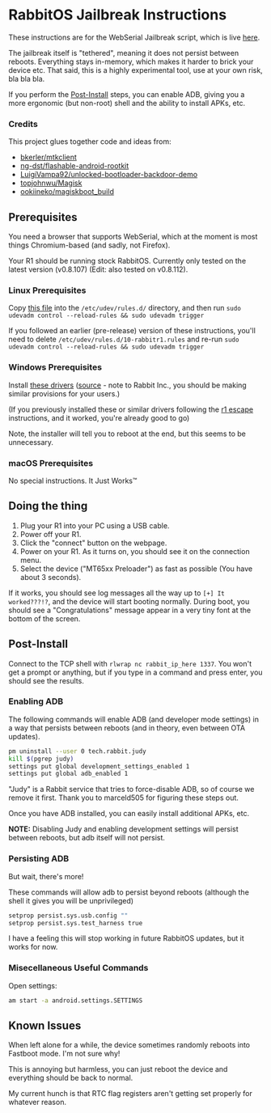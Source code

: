 # RabbitOS Jailbreak Instructions

These instructions are for the WebSerial Jailbreak script, which is live [here](https://retr0.id/stuff/r1_jailbreak/).

The jailbreak itself is "tethered", meaning it does not persist between reboots. Everything stays in-memory, which makes it harder to brick your device etc. That said, this is a highly experimental tool, use at your own risk, bla bla bla.

If you perform the [Post-Install](#Post-Install) steps, you can enable ADB, giving you a more ergonomic (but non-root) shell and the ability to install APKs, etc.

### Credits

This project glues together code and ideas from:

- [bkerler/mtkclient](https://github.com/bkerler/mtkclient)
- [ng-dst/flashable-android-rootkit](https://github.com/ng-dst/flashable-android-rootkit)
- [LuigiVampa92/unlocked-bootloader-backdoor-demo](https://github.com/LuigiVampa92/unlocked-bootloader-backdoor-demo)
- [topjohnwu/Magisk](https://github.com/topjohnwu/Magisk)
- [ookiineko/magiskboot_build](https://github.com/ookiineko/magiskboot_build)

## Prerequisites

You need a browser that supports WebSerial, which at the moment is most things Chromium-based (and sadly, not Firefox).

Your R1 should be running stock RabbitOS. Currently only tested on the latest version (v0.8.107) (Edit: also tested on v0.8.112).

### Linux Prerequisites

Copy [this file](https://github.com/bkerler/mtkclient/blob/main/mtkclient/Setup/Linux/50-android.rules) into the `/etc/udev/rules.d/` directory, and then run `sudo udevadm control --reload-rules && sudo udevadm trigger`

If you followed an earlier (pre-release) version of these instructions, you'll need to delete `/etc/udev/rules.d/10-rabbitr1.rules` and re-run `sudo udevadm control --reload-rules && sudo udevadm trigger`

### Windows Prerequisites

Install [these drivers](https://downloads2.myteracube.com/Tools/Drivers/MediaTek_Preloader_USB_VCOM_Drivers_Setup_Signed.zip) ([source](https://community.myteracube.com/t/teracube-2e-instructions-to-install-factory-software-and-to-reset/4026) - note to Rabbit Inc., you should be making similar provisions for your users.)

(If you previously installed these or similar drivers following the [r1 escape](https://github.com/RabbitHoleEscapeR1/r1_escape) instructions, and it worked, you're already good to go)

Note, the installer will tell you to reboot at the end, but this seems to be unnecessary.

### macOS Prerequisites

No special instructions. It Just Works™

## Doing the thing

1. Plug your R1 into your PC using a USB cable.
2. Power off your R1.
3. Click the "connect" button on the webpage.
4. Power on your R1. As it turns on, you should see it on the connection menu.
5. Select the device ("MT65xx Preloader") as fast as possible (You have about 3 seconds).

If it works, you should see log messages all the way up to `[+] It worked???!?`, and the device will
start booting normally.
During boot, you should see a "Congratulations" message appear in a very tiny font
at the bottom of the screen.

## Post-Install

Connect to the TCP shell with `rlwrap nc rabbit_ip_here 1337`. You won't get a prompt or anything, but if you type in a command and press enter, you should see the results.

### Enabling ADB

The following commands will enable ADB (and developer mode settings) in a way that persists between reboots (and in theory, even between OTA updates).

```sh
pm uninstall --user 0 tech.rabbit.judy
kill $(pgrep judy)
settings put global development_settings_enabled 1
settings put global adb_enabled 1
```

"Judy" is a Rabbit service that tries to force-disable ADB, so of course we remove it first. Thank you to marceld505 for figuring these steps out.

Once you have ADB installed, you can easily install additional APKs, etc.

**NOTE:** Disabling Judy and enabling development settings will persist between reboots, but adb itself will not persist.

### Persisting ADB

But wait, there's more!

These commands will allow adb to persist beyond reboots (although the shell it gives you will be unprivileged)

```sh
setprop persist.sys.usb.config ""
setprop persist.sys.test_harness true
```

I have a feeling this will stop working in future RabbitOS updates, but it works for now.

### Misecellaneous Useful Commands

Open settings:

```sh
am start -a android.settings.SETTINGS
```

## Known Issues

When left alone for a while, the device sometimes randomly reboots into Fastboot mode. I'm not sure why!

This is annoying but harmless, you can just reboot the device and everything should be back to normal.

My current hunch is that RTC flag registers aren't getting set properly for whatever reason.
